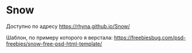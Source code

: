 # Snow
Доступно по адресу https://rhyna.github.io/Snow/

Шаблон, по примеру которого я верстала: https://freebiesbug.com/psd-freebies/snow-free-psd-html-template/ 
